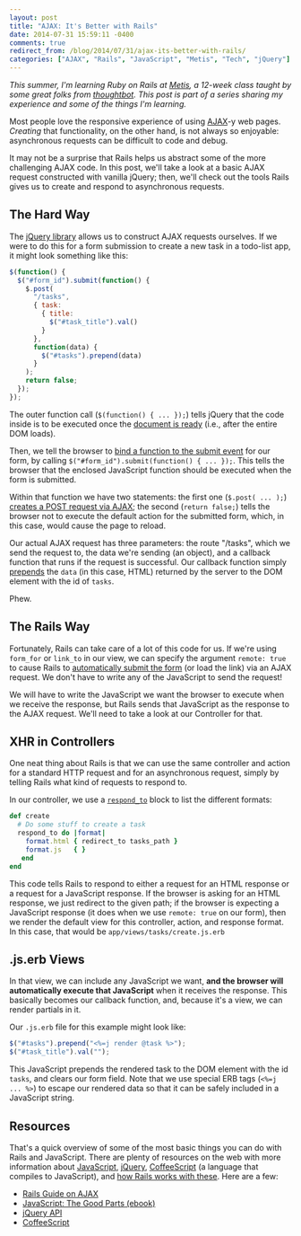 ```yaml
---
layout: post
title: "AJAX: It's Better with Rails"
date: 2014-07-31 15:59:11 -0400
comments: true
redirect_from: /blog/2014/07/31/ajax-its-better-with-rails/
categories: ["AJAX", "Rails", "JavaScript", "Metis", "Tech", "jQuery"]
---
```


*This summer, I'm learning Ruby on Rails at [Metis](http://www.thisismetis.com), a 12-week class taught by some great folks from [thoughtbot](http://www.thoughtbot.com). This post is part of a series sharing my experience and some of the things I'm learning.*

Most people love the responsive experience of using [AJAX](http://en.wikipedia.org/wiki/Ajax_%28programming%29)-y web pages. *Creating* that functionality, on the other hand, is not always so enjoyable: asynchronous requests can be difficult to code and debug.

It may not be a surprise that Rails helps us abstract some of the more challenging AJAX code. In this post, we'll take a look at a basic AJAX request constructed with vanilla jQuery; then, we'll check out the tools Rails gives us to create and respond to asynchronous requests.

<!--More-->

## The Hard Way

The [jQuery library](http://jquery.com/) allows us to construct AJAX requests ourselves. If we were to do this for a form submission to create a new task in a todo-list app, it might look something like this:

```js
$(function() {
  $("#form_id").submit(function() {
    $.post(
      "/tasks",
      { task: 
        { title: 
          $("#task_title").val()
        }
      },
      function(data) {
        $("#tasks").prepend(data)
      }
    );
    return false;
  });
});
```

The outer function call (`$(function() { ... });`) tells jQuery that the code inside is to be executed once the [document is ready](http://api.jquery.com/ready/) (i.e., after the entire DOM loads).

Then, we tell the browser to [bind a function to the submit event](http://api.jquery.com/submit/) for our form, by calling `$("#form_id").submit(function() { ... });`. This tells the browser that the enclosed JavaScript function should be executed when the form is submitted.

Within that function we have two statements: the first one (`$.post( ... );`) [creates a POST request via AJAX](http://api.jquery.com/jQuery.post/); the second (`return false;`) tells the browser not to execute the default action for the submitted form, which, in this case, would cause the page to reload.

Our actual AJAX request has three parameters: the route "/tasks", which we send the request to, the data we're sending (an object), and a callback function that runs if the request is successful. Our callback function simply [prepends](http://api.jquery.com/prepend/) the `data` (in this case, HTML) returned by the server to the DOM element with the id of `tasks`.

Phew.

## The Rails Way

Fortunately, Rails can take care of a lot of this code for us. If we're using `form_for` or `link_to` in our view, we can specify the argument `remote: true` to cause Rails to [automatically submit the form](http://edgeguides.rubyonrails.org/working_with_javascript_in_rails.html#built-in-helpers) (or load the link) via an AJAX request. We don't have to write any of the JavaScript to send the request!

We will have to write the JavaScript we want the browser to execute when we receive the response, but Rails sends that JavaScript as the response to the AJAX request. We'll need to take a look at our Controller for that.

## XHR in Controllers

One neat thing about Rails is that we can use the same controller and action for a standard HTTP request and for an asynchronous request, simply by telling Rails what kind of requests to respond to.

In our controller, we use a [`respond_to`](http://api.rubyonrails.org/classes/ActionController/MimeResponds.html#method-i-respond_to) block to list the different formats: 

```rb
def create
  # Do some stuff to create a task
  respond_to do |format|
    format.html { redirect_to tasks_path }
    format.js   { }
   end
end
```

This code tells Rails to respond to either a request for an HTML response or a request for a JavaScript response. If the browser is asking for an HTML response, we just redirect to the given path; if the browser is expecting a JavaScript response (it does when we use `remote: true` on our form), then we render the default view for this controller, action, and response format. In this case, that would be `app/views/tasks/create.js.erb`

## .js.erb Views

In that view, we can include any JavaScript we want, **and the browser will automatically execute that JavaScript** when it receives the response. This basically becomes our callback function, and, because it's a view, we can render partials in it.

Our `.js.erb` file for this example might look like:

```js
$("#tasks").prepend("<%=j render @task %>");
$("#task_title").val("");
```

This JavaScript prepends the rendered task to the DOM element with the id `tasks`, and clears our form field. Note that we use special ERB tags (`<%=j ... %>`) to escape our rendered data so that it can be safely included in a JavaScript string.

## Resources

That's a quick overview of some of the most basic things you can do with Rails and JavaScript. There are plenty of resources on the web with more information about [JavaScript](http://it-ebooks.info/book/274/), [jQuery](http://api.jquery.com/), [CoffeeScript](http://coffeescript.org/) (a language that compiles to JavaScript), and [how Rails works with these](http://edgeguides.rubyonrails.org/working_with_javascript_in_rails.html). Here are a few:

* [Rails Guide on AJAX](http://edgeguides.rubyonrails.org/working_with_javascript_in_rails.html)
* [JavaScript: The Good Parts (ebook)](http://it-ebooks.info/book/274/)
* [jQuery API](http://api.jquery.com/)
* [CoffeeScript](http://coffeescript.org/)
